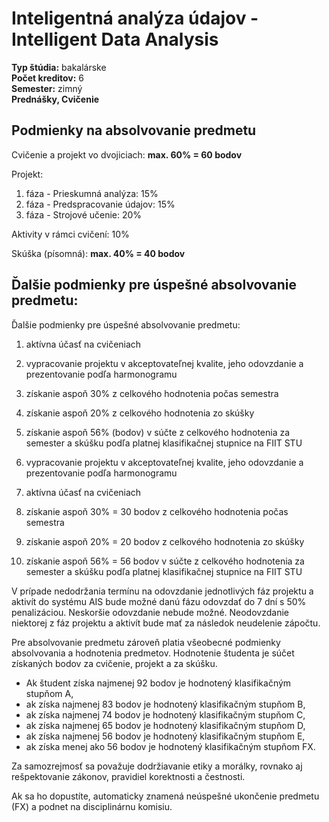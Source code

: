 # Inteligentná analýza údajov - Intelligent Data Analysis
**Typ štúdia:** bakalárske  
**Počet kreditov:** 6  
**Semester:** zimný     
**Prednášky, Cvičenie**     

## Podmienky na absolvovanie predmetu
Cvičenie a projekt vo dvojiciach: **max. 60% = 60 bodov**

Projekt:
1. fáza - Prieskumná analýza: 15%
2. fáza - Predspracovanie údajov: 15%
3. fáza - Strojové učenie: 20%

Aktivity v rámci cvičení: 10%

Skúška (písomná): **max. 40% = 40 bodov**

## Ďalšie podmienky pre úspešné absolvovanie predmetu:
Ďalšie podmienky pre úspešné absolvovanie predmetu:
1. aktívna účasť na cvičeniach
2. vypracovanie projektu v akceptovateľnej kvalite, jeho odovzdanie a prezentovanie podľa harmonogramu
3. získanie aspoň 30% z celkového hodnotenia počas semestra
4. získanie aspoň 20% z celkového hodnotenia zo skúšky
5. získanie aspoň 56% (bodov) v súčte z celkového hodnotenia za semester a skúšku podľa platnej klasifikačnej stupnice na FIIT STU

1. vypracovanie projektu v akceptovateľnej kvalite, jeho odovzdanie a prezentovanie podľa harmonogramu
2. aktívna účasť na cvičeniach
3. získanie aspoň 30% = 30 bodov z celkového hodnotenia počas semestra
4. získanie aspoň 20% = 20 bodov z celkového hodnotenia zo skúšky
5. získanie aspoň 56% = 56 bodov v súčte z celkového hodnotenia za semester a skúšku podľa platnej klasifikačnej stupnice na FIIT STU

V prípade nedodržania termínu na odovzdanie jednotlivých fáz projektu a aktivít do systému AIS bude možné danú fázu odovzdať do 7 dní s 50% penalizáciou. Neskoršie odovzdanie nebude možné. Neodovzdanie niektorej z fáz projektu a aktivít bude mať za následok neudelenie zápočtu.

Pre absolvovanie predmetu zároveň platia všeobecné podmienky absolvovania a hodnotenia predmetov. Hodnotenie študenta je súčet získaných bodov za cvičenie, projekt  a za skúšku. 

- Ak študent získa najmenej 92 bodov je hodnotený klasifikačným stupňom A, 
- ak získa najmenej 83 bodov je hodnotený klasifikačným stupňom B, 
- ak získa najmenej 74 bodov je hodnotený klasifikačným stupňom C, 
- ak získa najmenej 65 bodov je hodnotený klasifikačným stupňom D, 
- ak získa najmenej 56 bodov je hodnotený klasifikačným stupňom E, 
- ak získa menej ako 56 bodov je hodnotený klasifikačným stupňom FX. 

Za samozrejmosť sa považuje dodržiavanie etiky a morálky, rovnako aj rešpektovanie zákonov, pravidiel korektnosti a čestnosti.

Ak sa ho dopustíte, automaticky znamená neúspešné ukončenie predmetu (FX) a podnet na disciplinárnu komisiu.
